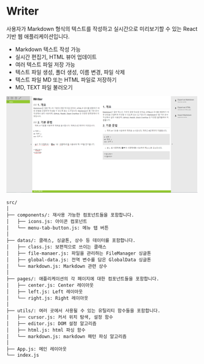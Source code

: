 # Writer
사용자가 Markdown 형식의 텍스트를 작성하고 실시간으로 미리보기할 수 있는 React기반 웹 애플리케이션입니다.

- Markdown 텍스트 작성 가능
- 실시간 편집기, HTML 뷰어 업데이트
- 여러 텍스트 파일 저장 가능
- 텍스트 파일 생성, 폴더 생성, 이름 변경, 파일 삭제
- 텍스트 파일 MD 또는 HTML 파일로 저장하기
- MD, TEXT 파일 불러오기

![example](example.png)

```
src/
│
├── components/: 재사용 가능한 컴포넌트들을 포함합니다.
│   ├── icons.js: 아이콘 컴포넌트
│   └── menu-tab-button.js: 메뉴 탭 버튼
│
├── datas/: 클래스, 싱글톤, 상수 등 데이터를 포함합니다.
│   ├── class.js: 보편적으로 쓰이는 클래스
│   ├── file-manaer.js: 파일을 관리하는 FileManager 싱글톤
│   ├── global-data.js: 전역 변수를 담은 GlobalData 싱글톤
│   └── markdown.js: Markdown 관련 상수
│
├── pages/: 애플리케이션의 각 페이지에 대한 컴포넌트들을 포함합니다.
│   ├── center.js: Center 레이아웃
│   ├── left.js: Left 레이아웃
│   └── right.js: Right 레이아웃
│
├── utils/: 여러 곳에서 사용될 수 있는 유틸리티 함수들을 포함합니다.
│   ├── cursor.js: 커서 위치 탐색, 설정 함수
│   ├── editor.js: DOM 설정 알고리즘
│   ├── html.js: html 파싱 함수
│   └── markdown.js: markdown 패턴 파싱 알고리즘
│
├── App.js: 메인 레이아웃
└── index.js
```
